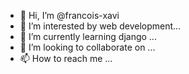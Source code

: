 - 👋 Hi, I’m @francois-xavi
- 👀 I’m interested by web development...
- 🌱 I’m currently learning django ...
- 💞️ I’m looking to collaborate on ...
- 📫 How to reach me ...

<!---
francois-xavi/francois-xavi is a ✨ special ✨ repository because its `README.md` (this file) appears on your GitHub profile.
You can click the Preview link to take a look at your changes.
--->
